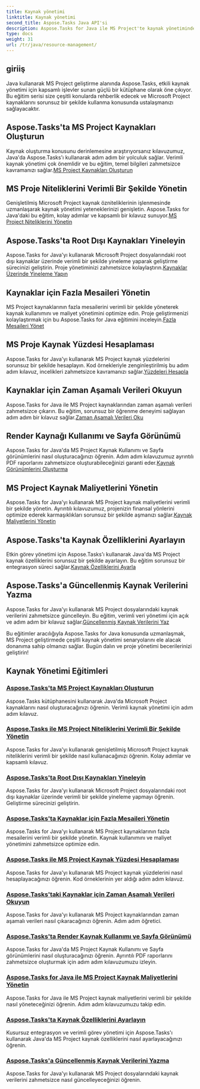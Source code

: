 ```yaml
---
title: Kaynak yönetimi
linktitle: Kaynak yönetimi
second_title: Aspose.Tasks Java API'si
description: Aspose.Tasks for Java ile MS Project'te kaynak yönetiminde uzmanlaşın. Maliyetleri oluşturmayı, yinelemeyi, yönetmeyi ve daha fazlasını öğrenin. Eğitimlerimizle geliştirmeyi optimize edin.
type: docs
weight: 31
url: /tr/java/resource-management/
---
```

## giriiş

Java kullanarak MS Project geliştirme alanında Aspose.Tasks, etkili kaynak yönetimi için kapsamlı işlevler sunan güçlü bir kütüphane olarak öne çıkıyor. Bu eğitim serisi size çeşitli konularda rehberlik edecek ve Microsoft Project kaynaklarını sorunsuz bir şekilde kullanma konusunda ustalaşmanızı sağlayacaktır.

## Aspose.Tasks'ta MS Project Kaynakları Oluşturun
 Kaynak oluşturma konusunu derinlemesine araştırıyorsanız kılavuzumuz, Java'da Aspose.Tasks'ı kullanarak adım adım bir yolculuk sağlar. Verimli kaynak yönetimi çok önemlidir ve bu eğitim, temel bilgileri zahmetsizce kavramanızı sağlar.[MS Project Kaynakları Oluşturun](./create-resources/)

## MS Proje Niteliklerini Verimli Bir Şekilde Yönetin
Genişletilmiş Microsoft Project kaynak özniteliklerinin işlenmesinde uzmanlaşarak kaynak yönetimi yeteneklerinizi genişletin. Aspose.Tasks for Java'daki bu eğitim, kolay adımlar ve kapsamlı bir kılavuz sunuyor.[MS Project Niteliklerini Yönetin](./extended-resource-attributes/)

## Aspose.Tasks'ta Root Dışı Kaynakları Yineleyin
 Aspose.Tasks for Java'yı kullanarak Microsoft Project dosyalarındaki root dışı kaynaklar üzerinde verimli bir şekilde yineleme yaparak geliştirme sürecinizi geliştirin. Proje yönetiminizi zahmetsizce kolaylaştırın.[Kaynaklar Üzerinde Yineleme Yapın](./iterate-non-root-resources/)

## Kaynaklar için Fazla Mesaileri Yönetin
 MS Project kaynaklarının fazla mesailerini verimli bir şekilde yöneterek kaynak kullanımını ve maliyet yönetimini optimize edin. Proje geliştirmenizi kolaylaştırmak için bu Aspose.Tasks for Java eğitimini inceleyin.[Fazla Mesaileri Yönet](./overtimes-resource/)

## MS Proje Kaynak Yüzdesi Hesaplaması
 Aspose.Tasks for Java'yı kullanarak MS Project kaynak yüzdelerini sorunsuz bir şekilde hesaplayın. Kod örnekleriyle zenginleştirilmiş bu adım adım kılavuz, incelikleri zahmetsizce kavramanızı sağlar.[Yüzdeleri Hesapla](./percentage-calculations/)

## Kaynaklar için Zaman Aşamalı Verileri Okuyun
 Aspose.Tasks for Java ile MS Project kaynaklarından zaman aşamalı verileri zahmetsizce çıkarın. Bu eğitim, sorunsuz bir öğrenme deneyimi sağlayan adım adım bir kılavuz sağlar.[Zaman Aşamalı Verileri Oku](./read-timephased-data/)

## Render Kaynağı Kullanımı ve Sayfa Görünümü
 Aspose.Tasks for Java'da MS Project Kaynak Kullanımı ve Sayfa görünümlerini nasıl oluşturacağınızı öğrenin. Adım adım kılavuzumuz ayrıntılı PDF raporlarını zahmetsizce oluşturabileceğinizi garanti eder.[Kaynak Görünümlerini Oluşturma](./render-resource-usage-sheet-view/)

## MS Project Kaynak Maliyetlerini Yönetin
 Aspose.Tasks for Java'yı kullanarak MS Project kaynak maliyetlerini verimli bir şekilde yönetin. Ayrıntılı kılavuzumuz, projenizin finansal yönlerini optimize ederek karmaşıklıkları sorunsuz bir şekilde aşmanızı sağlar.[Kaynak Maliyetlerini Yönetin](./resource-cost/)

## Aspose.Tasks'ta Kaynak Özelliklerini Ayarlayın
 Etkin görev yönetimi için Aspose.Tasks'ı kullanarak Java'da MS Project kaynak özelliklerini sorunsuz bir şekilde ayarlayın. Bu eğitim sorunsuz bir entegrasyon süreci sağlar.[Kaynak Özelliklerini Ayarla](./set-resource-properties/)

## Aspose.Tasks'a Güncellenmiş Kaynak Verilerini Yazma
 Aspose.Tasks for Java'yı kullanarak MS Project dosyalarındaki kaynak verilerini zahmetsizce güncelleyin. Bu eğitim, verimli veri yönetimi için açık ve adım adım bir kılavuz sağlar.[Güncellenmiş Kaynak Verilerini Yaz](./write-updated-resource-data/)

Bu eğitimler aracılığıyla Aspose.Tasks for Java konusunda uzmanlaşmak, MS Project geliştirmede çeşitli kaynak yönetimi senaryolarını ele alacak donanıma sahip olmanızı sağlar. Bugün dalın ve proje yönetimi becerilerinizi geliştirin!
## Kaynak Yönetimi Eğitimleri
### [Aspose.Tasks'ta MS Project Kaynakları Oluşturun](./create-resources/)
Aspose.Tasks kütüphanesini kullanarak Java'da Microsoft Project kaynaklarını nasıl oluşturacağınızı öğrenin. Verimli kaynak yönetimi için adım adım kılavuz.
### [Aspose.Tasks ile MS Project Niteliklerini Verimli Bir Şekilde Yönetin](./extended-resource-attributes/)
Aspose.Tasks for Java'yı kullanarak genişletilmiş Microsoft Project kaynak niteliklerini verimli bir şekilde nasıl kullanacağınızı öğrenin. Kolay adımlar ve kapsamlı kılavuz.
### [Aspose.Tasks'ta Root Dışı Kaynakları Yineleyin](./iterate-non-root-resources/)
Aspose.Tasks for Java'yı kullanarak Microsoft Project dosyalarındaki root dışı kaynaklar üzerinde verimli bir şekilde yineleme yapmayı öğrenin. Geliştirme sürecinizi geliştirin.
### [Aspose.Tasks'ta Kaynaklar için Fazla Mesaileri Yönetin](./overtimes-resource/)
Aspose.Tasks for Java'yı kullanarak MS Project kaynaklarının fazla mesailerini verimli bir şekilde yönetin. Kaynak kullanımını ve maliyet yönetimini zahmetsizce optimize edin.
### [Aspose.Tasks ile MS Project Kaynak Yüzdesi Hesaplaması](./percentage-calculations/)
Aspose.Tasks for Java'yı kullanarak MS Project kaynak yüzdelerini nasıl hesaplayacağınızı öğrenin. Kod örneklerinin yer aldığı adım adım kılavuz.
### [Aspose.Tasks'taki Kaynaklar için Zaman Aşamalı Verileri Okuyun](./read-timephased-data/)
Aspose.Tasks for Java'yı kullanarak MS Project kaynaklarından zaman aşamalı verileri nasıl çıkaracağınızı öğrenin. Adım adım öğretici.
### [Aspose.Tasks'ta Render Kaynak Kullanımı ve Sayfa Görünümü](./render-resource-usage-sheet-view/)
Aspose.Tasks for Java'da MS Project Kaynak Kullanımı ve Sayfa görünümlerini nasıl oluşturacağınızı öğrenin. Ayrıntılı PDF raporlarını zahmetsizce oluşturmak için adım adım kılavuzumuzu izleyin.
### [Aspose.Tasks for Java ile MS Project Kaynak Maliyetlerini Yönetin](./resource-cost/)
Aspose.Tasks for Java ile MS Project kaynak maliyetlerini verimli bir şekilde nasıl yöneteceğinizi öğrenin. Adım adım kılavuzumuzu takip edin.
### [Aspose.Tasks'ta Kaynak Özelliklerini Ayarlayın](./set-resource-properties/)
Kusursuz entegrasyon ve verimli görev yönetimi için Aspose.Tasks'ı kullanarak Java'da MS Project kaynak özelliklerini nasıl ayarlayacağınızı öğrenin.
### [Aspose.Tasks'a Güncellenmiş Kaynak Verilerini Yazma](./write-updated-resource-data/)
Aspose.Tasks for Java'yı kullanarak MS Project dosyalarındaki kaynak verilerini zahmetsizce nasıl güncelleyeceğinizi öğrenin.